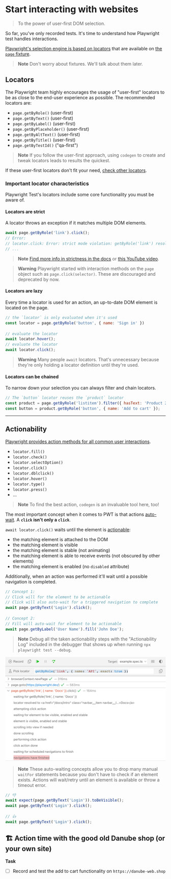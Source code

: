 # Start interacting with websites
> To the power of user-first DOM selection.

So far, you've only recorded tests. It's time to understand how Playwright test handles interactions.

[Playwright's selection engine is based on locators](https://playwright.dev/docs/locators) that are available on [the `page` fixture](https://playwright.dev/docs/api/class-page).

> **Note** Don't worry about fixtures. We'll talk about them later.

## Locators

The Playwright team highly encourages the usage of "user-first" locators to be as close to the end-user experience as possible. The recommended locators are:

- `page.getByRole()` (user-first)
- `page.getByText()` (user-first)
- `page.getByLabel()` (user-first)
- `page.getByPlaceholder()` (user-first)
- `page.getByAltText()` (user-first)
- `page.getByTitle()` (user-first)
- `page.getByTestId()` ("qa-first")

> **Note**
> If you follow the user-first approach, using `codegen` to create and tweak locators leads to results the quickest.

If these user-first locators don't fit your need, [check other locators](https://playwright.dev/docs/other-locators).

### Important locator characteristics

Playwright Test's locators include some core functionality you must be aware of.

#### Locators are strict

A locator throws an exception if it matches multiple DOM elements.

```javascript
await page.getByRole('link').click();
// Error:
// locator.click: Error: strict mode violation: getByRole('link') resolved to 31 elements:
// ...
```

> **Note**
> [Find more info in strictness in the docs](https://playwright.dev/docs/locators#strictness) or [this YouTube video](https://www.youtube.com/watch?v=SMFuzmxxy8o&list=PLMZDRUOi3a8NtMq3PUS5iJc2pee38rurc).

> **Warning**
> Playwright started with interaction methods on the `page` object such as `page.click(selector)`. These are discouraged and deprecated by now.
#### Locators are lazy

Every time a locator is used for an action, an up-to-date DOM element is located on the page.

```javascript
// the `locator` is only evaluated when it's used
const locator = page.getByRole('button', { name: 'Sign in' })

// evaluate the locator
await locator.hover();
// evaluate the locator
await locator.click();
```

> **Warning**
> Many people `await` locators. That's unnecessary because they're only holding a locator definition until they're used.

#### Locators can be chained

To narrow down your selection you can always filter and chain locators.

```javascript
// The `button` locator reuses the `product` locator
const product = page.getByRole('listitem').filter({ hasText: 'Product 2' });
const button = product.getByRole('button', { name: 'Add to cart' });
```

------

## Actionability

[Playwright provides action methods for all common user interactions](https://playwright.dev/docs/input).

- `locator.fill()`
- `locator.check()`
- `locator.selectOption()`
- `locator.click()`
- `locator.dblclick()`
- `locator.hover()`
- `locator.type()`
- `locator.press()`
- ...

> **Note**
> To find the best action, `codegen` is an invaluable tool here, too!

The most important concept when it comes to PWT is that actions [auto-wait](https://playwright.dev/docs/actionability). A **`click` isn't only a `click`**.

`await locator.click()` waits until the element is [actionable](https://playwright.dev/docs/actionability):

- the matching element is attached to the DOM
- the matching element is visible
- the matching element is stable (not animating)
- the matching element is able to receive events (not obscured by other elements)
- the matching element is enabled (no `disabled` attribute)

Additionally, when an action was performed it'll wait until a possible navigation is completed.

```javascript
// Concept 1:
// Click will for the element to be actionable
// Click will also auto-wait for a triggered navigation to complete
await page.getByText('Login').click();

// Concept 2:
// Fill will auto-wait for element to be actionable
await page.getByLabel('User Name').fill('John Doe');
```

> **Note**
> Debug all the taken actionability steps with the "Actionability Log" included in the debugger that shows up when running `npx playwright test --debug`.

![Actionability log](../../assets/02-01-actionability-log.png)

> **Note**
> These auto-waiting concepts allow you to drop many manual `waitFor` statements because you don't have to check if an element exists. Actions will wait/retry until an element is available or throw a timeout error.

```javascript
// 👎
await expect(page.getByText('Login')).toBeVisible();
await page.getByText('Login').click();

// 👍
await page.getByText('Login').click();
```

## 🏗️ Action time with the good old Danube shop (or your own site)

**Task**

- [ ] Record and test the add to cart functionality on `https://danube-web.shop`
